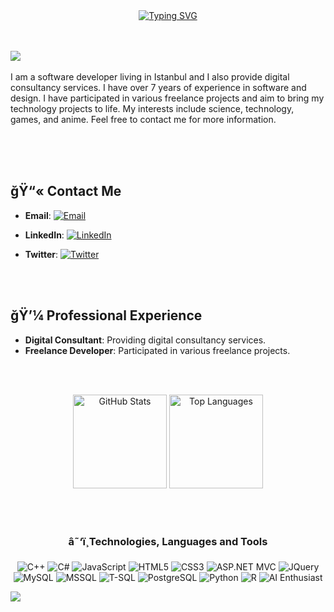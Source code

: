

<div align="center">
 <a href="https://github.com/CagatayAkkas">
  <img src="https://readme-typing-svg.demolab.com?font=Fira+Code&size=28&duration=3000&pause=500&center=true&vCenter=true&width=435&lines=Ã‡aÄŸdaÅŸ SeÃ§kin TÃ¼fekci;Software+Developer;Welcome+To+My+Profile" alt="Typing SVG" />
 </a>
</div>
<br><br>

<a href="https://github.com/404"><img src="https://user-images.githubusercontent.com/73097560/115834477-dbab4500-a447-11eb-908a-139a6edaec5c.gif"></a>
<br><br>
I am a software developer living in Istanbul and I also provide digital consultancy services. I have over 7 years of experience in software and design. I have participated in various freelance projects and aim to bring my technology projects to life. My interests include science, technology, games, and anime. Feel free to contact me for more information.
<br><br>

<br><br>
## ğŸ“« Contact Me
- **Email**: 
  <a href="mailto:your.email@example.com" target="_blank">
    <img src="https://img.shields.io/badge/Email-D14836?style=for-the-badge&logo=gmail&logoColor=white" alt="Email">
  </a>
  
- **LinkedIn**: 
  <a href="https://www.linkedin.com/in/cagdasseckintufekci/" target="_blank">
    <img src="https://img.shields.io/badge/LinkedIn-0077B5?style=for-the-badge&logo=linkedin&logoColor=white" alt="LinkedIn">
  </a>
  
- **Twitter**: 
  <a href="https://twitter.com/yourtwitter" target="_blank">
    <img src="https://img.shields.io/badge/Twitter-1DA1F2?style=for-the-badge&logo=twitter&logoColor=white" alt="Twitter">
  </a>
  
  
<br><br>
## ğŸ’¼ Professional Experience
- **Digital Consultant**: Providing digital consultancy services.
- **Freelance Developer**: Participated in various freelance projects.

<br><br>
<p align="center">
  <img src="https://github-readme-stats.vercel.app/api?username=yourusername&show_icons=true&theme=radical" alt="GitHub Stats" height="150">
  <img src="https://github-readme-stats.vercel.app/api/top-langs/?username=yourusername&layout=compact&theme=radical" alt="Top Languages" height="150">
</p>
<br><br>

<h3 align="center">â˜‘ï¸Technologies, Languages and Tools</h3>
<div id="container" align="center">
  <p align="center"> 
    <img src="https://img.shields.io/badge/C++-00599C?style=for-the-badge&logo=cplusplus&logoColor=white" alt="C++">
    <img src="https://img.shields.io/badge/C%23-239120?style=for-the-badge&logo=csharp&logoColor=white" alt="C#">
    <img src="https://img.shields.io/badge/JavaScript-F7DF1E?style=for-the-badge&logo=javascript&logoColor=black" alt="JavaScript">
    <img src="https://img.shields.io/badge/HTML5-E34F26?style=for-the-badge&logo=html5&logoColor=white" alt="HTML5">
    <img src="https://img.shields.io/badge/CSS3-1572B6?style=for-the-badge&logo=css3&logoColor=white" alt="CSS3">
    <img src="https://img.shields.io/badge/ASP.NET%20MVC-5C2D91?style=for-the-badge&logo=dot-net&logoColor=white" alt="ASP.NET MVC">
    <img src="https://img.shields.io/badge/jQuery-0769AD?style=for-the-badge&logo=jquery&logoColor=white" alt="JQuery">
    <img src="https://img.shields.io/badge/MySQL-4479A1?style=for-the-badge&logo=mysql&logoColor=white" alt="MySQL">
    <img src="https://img.shields.io/badge/MSSQL-CC2927?style=for-the-badge&logo=microsoft-sql-server&logoColor=white" alt="MSSQL">
    <img src="https://img.shields.io/badge/T--SQL-CC2927?style=for-the-badge&logo=microsoft-sql-server&logoColor=white" alt="T-SQL">
    <img src="https://img.shields.io/badge/PostgreSQL-336791?style=for-the-badge&logo=postgresql&logoColor=white" alt="PostgreSQL">
    <img src="https://img.shields.io/badge/Python-3670A0?style=for-the-badge&logo=python&logoColor=ffdd54" alt="Python">
    <img src="https://img.shields.io/badge/R-276DC3?style=for-the-badge&logo=r&logoColor=white" alt="R">
    <img src="https://img.shields.io/badge/AI%20Enthusiast-FF69B4?style=for-the-badge" alt="AI Enthusiast">
  </p>
</div>


<a href="https://github.com/404"><img src="https://user-images.githubusercontent.com/73097560/115834477-dbab4500-a447-11eb-908a-139a6edaec5c.gif"></a>

